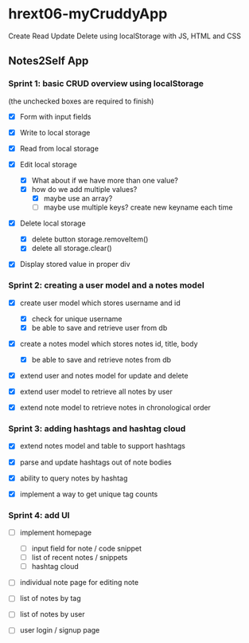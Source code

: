 # hrext06-myCruddyApp
Create Read Update Delete using localStorage with JS, HTML and CSS


## Notes2Self App

### Sprint 1: basic CRUD overview using localStorage
(the unchecked boxes are required to finish)
- [x] Form with input fields
- [x] Write to local storage
- [x] Read from local storage
- [x] Edit local storage
    - [x] What about if we have more than one value?
    - [x] how do we add multiple values?
        - [x] maybe use an array?
        - [ ] maybe use multiple keys? create new keyname each time

- [x] Delete local storage
    - [x] delete button storage.removeItem()
    - [x] delete all storage.clear()
- [x] Display stored value in proper div


### Sprint 2: creating a user model and a notes model
- [x] create user model which stores username and id
    - [x] check for unique username
	- [x] be able to save and retrieve user from db
- [x] create a notes model which stores notes id, title, body
	- [x] be able to save and retrieve notes from db
- [x] extend user and notes model for update and delete
- [x] extend user model to retrieve all notes by user
- [x] extend note model to retrieve notes in chronological order


### Sprint 3: adding hashtags and hashtag cloud
- [x] extend notes model and table to support hashtags
- [x] parse and update hashtags out of note bodies
- [x] ability to query notes by hashtag
- [x] implement a way to get unique tag counts


### Sprint 4: add UI 
- [ ] implement homepage
	- [ ] input field for note / code snippet
	- [ ] list of recent notes / snippets
	- [ ] hashtag cloud
- [ ] individual note page for editing note
- [ ] list of notes by tag
- [ ] list of notes by user
- [ ] user login / signup page


